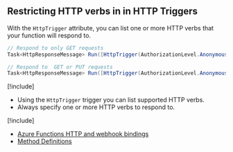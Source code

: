## Restricting HTTP verbs in in HTTP Triggers

With the `HttpTrigger` attribute, you can list one or more HTTP verbs that your function will respond to.


```csharp
// Respond to only GET requests
Task<HttpResponseMessage> Run([HttpTrigger(AuthorizationLevel.Anonymous, "GET")]HttpRequestMessage req, TraceWriter log)

// Respond to  GET or PUT requests
Task<HttpResponseMessage> Run([HttpTrigger(AuthorizationLevel.Anonymous, "GET", "PUT")]HttpRequestMessage req, TraceWriter log)
```

[!include[](../includes/takeaways-heading.md)]
* Using the `HttpTrigger` trigger you can list supported HTTP verbs.
* Always specify one or more HTTP verbs to respond to.

[!include[](../includes/read-more-heading.md)]
* [Azure Functions HTTP and webhook bindings](https://docs.microsoft.com/en-us/azure/azure-functions/functions-bindings-http-webhook)
* [Method Definitions](https://www.w3.org/Protocols/rfc2616/rfc2616-sec9.html)